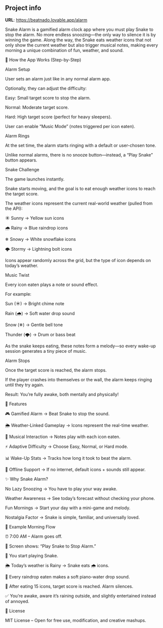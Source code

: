 ## Project info

**URL**: https://beatnado.lovable.app/alarm

<APP NAME>

Snake Alarm is a gamified alarm clock app where you must play Snake to stop the alarm. No more endless snoozing—the only way to silence it is by winning the game. Along the way, the Snake eats weather icons that not only show the current weather but also trigger musical notes, making every morning a unique combination of fun, weather, and sound.

🔑 How the App Works (Step-by-Step)

Alarm Setup

User sets an alarm just like in any normal alarm app.

Optionally, they can adjust the difficulty:

Easy: Small target score to stop the alarm.

Normal: Moderate target score.

Hard: High target score (perfect for heavy sleepers).

User can enable “Music Mode” (notes triggered per icon eaten).

Alarm Rings

At the set time, the alarm starts ringing with a default or user-chosen tone.

Unlike normal alarms, there is no snooze button—instead, a “Play Snake” button appears.

Snake Challenge

The game launches instantly.

Snake starts moving, and the goal is to eat enough weather icons to reach the target score.

The weather icons represent the current real-world weather (pulled from the API):

☀ Sunny → Yellow sun icons

🌧 Rainy → Blue raindrop icons

❄ Snowy → White snowflake icons

🌩 Stormy → Lightning bolt icons

Icons appear randomly across the grid, but the type of icon depends on today’s weather.

Music Twist

Every icon eaten plays a note or sound effect.

For example:

Sun (☀) → Bright chime note

Rain (🌧) → Soft water drop sound

Snow (❄) → Gentle bell tone

Thunder (🌩) → Drum or bass beat

As the snake keeps eating, these notes form a melody—so every wake-up session generates a tiny piece of music.

Alarm Stops

Once the target score is reached, the alarm stops.

If the player crashes into themselves or the wall, the alarm keeps ringing until they try again.

Result: You’re fully awake, both mentally and physically!

🚀 Features

🎮 Gamified Alarm → Beat Snake to stop the sound.

🌦 Weather-Linked Gameplay → Icons represent the real-time weather.

🎵 Musical Interaction → Notes play with each icon eaten.

⚡ Adaptive Difficulty → Choose Easy, Normal, or Hard mode.

📊 Wake-Up Stats → Tracks how long it took to beat the alarm.

📴 Offline Support → If no internet, default icons + sounds still appear.

✨ Why Snake Alarm?

No Lazy Snoozing → You have to play your way awake.

Weather Awareness → See today’s forecast without checking your phone.

Fun Mornings → Start your day with a mini-game and melody.

Nostalgia Factor → Snake is simple, familiar, and universally loved.

📱 Example Morning Flow

⏰ 7:00 AM – Alarm goes off.

📱 Screen shows: “Play Snake to Stop Alarm.”

🐍 You start playing Snake.

🌦 Today’s weather is Rainy → Snake eats 🌧 icons.

🎵 Every raindrop eaten makes a soft piano-water drop sound.

🔔 After eating 15 icons, target score is reached. Alarm silences.

✅ You’re awake, aware it’s raining outside, and slightly entertained instead of annoyed.

📜 License

MIT License – Open for free use, modification, and creative mashups.
